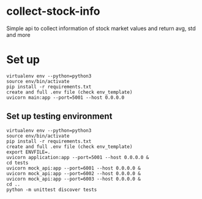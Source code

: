 # collect-stock-info
Simple api to collect information of stock market values and return avg, std and more 


# Set up
```commandline
virtualenv env --python=python3
source env/bin/activate
pip install -r requirements.txt
create and full .env file (check env_template)
uvicorn main:app --port=5001 --host 0.0.0.0
```

## Set up testing environment
```commandline
virtualenv env --python=python3
source env/bin/activate
pip install -r requirements.txt
create and full .env file (check env_template)
export ENVFILE=.
uvicorn application:app --port=5001 --host 0.0.0.0 &
cd tests
uvicorn mock_api:app --port=6001 --host 0.0.0.0 &
uvicorn mock_api:app --port=6002 --host 0.0.0.0 &
uvicorn mock_api:app --port=6003 --host 0.0.0.0 &
cd ..
python -m unittest discover tests
```